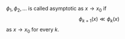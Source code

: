 $\phi_{1},\phi_{2},\dots$ is called asymptotic as $x\to x_0$ if $$\phi_{k+1}(x)\ll \phi_{k}(x)$$ as $x\to x_0$ for every $k$.